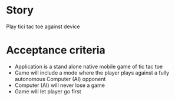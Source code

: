 Story
======

Play tici tac toe against device

Acceptance criteria
=======================

* Application is a stand alone native mobile game of tic tac toe
* Game will include a mode where the player plays against a fully autonomous Computer (AI) opponent
* Computer (AI) will never lose a game
* Game will let player go first
